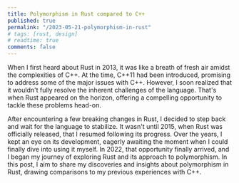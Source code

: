 ```yaml
---
title: Polymorphism in Rust compared to C++
published: true
permalink: "/2023-05-21-polymorphism-in-rust"
# tags: [rust, design]
# readtime: true
comments: false
---
```


When I first heard about Rust in 2013, it was like a breath of fresh air amidst the complexities of C++. At the time, C++11 had been introduced, promising to address some of the major issues with C++. However, I soon realized that it wouldn't fully resolve the inherent challenges of the language. That's when Rust appeared on the horizon, offering a compelling opportunity to tackle these problems head-on.

After encountering a few breaking changes in Rust, I decided to step back and wait for the language to stabilize. It wasn't until 2015, when Rust was officially released, that I resumed following its progress. Over the years, I kept an eye on its development, eagerly awaiting the moment when I could finally dive into using it myself. In 2022, that opportunity finally arrived, and I began my journey of exploring Rust and its approach to polymorphism. In this post, I aim to share my discoveries and insights about polymorphism in Rust, drawing comparisons to my previous experiences with C++.
